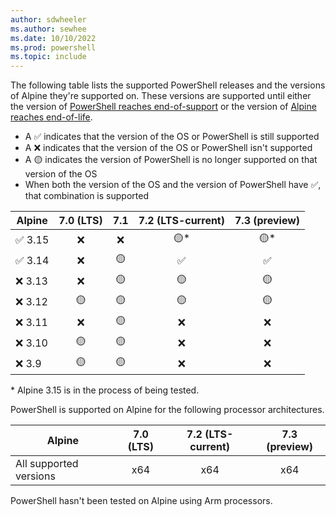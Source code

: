 ```yaml
---
author: sdwheeler
ms.author: sewhee
ms.date: 10/10/2022
ms.prod: powershell
ms.topic: include
---
```

<!-- markdownlint-disable first-line-h1 -->
The following table lists the supported PowerShell releases and the versions of Alpine they're
supported on. These versions are supported until either the version of
[PowerShell reaches end-of-support][lifecycle] or the version of
[Alpine reaches end-of-life][eol-alpine].

- A &#x2705; indicates that the version of the OS or PowerShell is still supported
- A &#x274c; indicates that the version of the OS or PowerShell isn't supported
- A &#x1f7e1; indicates the version of PowerShell is no longer supported on that version of the OS
- When both the version of the OS and the version of PowerShell have &#x2705;, that combination is
  supported

|    Alpine     | 7.0 (LTS) |    7.1    | 7.2 (LTS-current) | 7.3 (preview) |
| ------------- | :-------: | :-------: | :---------------: | :-----------: |
| &#x2705; 3.15 | &#x274c;  | &#x274c;  |     &#x1f7e1;*    |   &#x1f7e1;*  |
| &#x2705; 3.14 | &#x274c;  | &#x1f7e1; |     &#x2705;      |   &#x2705;    |
| &#x274c; 3.13 | &#x274c;  | &#x1f7e1; |     &#x1f7e1;     |   &#x1f7e1;   |
| &#x274c; 3.12 | &#x1f7e1; | &#x1f7e1; |     &#x1f7e1;     |   &#x1f7e1;   |
| &#x274c; 3.11 | &#x274c;  | &#x1f7e1; |     &#x274c;      |   &#x274c;    |
| &#x274c; 3.10 | &#x1f7e1; | &#x1f7e1; |     &#x274c;      |   &#x274c;    |
| &#x274c; 3.9  | &#x1f7e1; | &#x1f7e1; |     &#x274c;      |   &#x274c;    |

\* Alpine 3.15 is in the process of being tested.

PowerShell is supported on Alpine for the following processor architectures.

|         Alpine         | 7.0 (LTS) | 7.2 (LTS-current) | 7.3 (preview) |
| ---------------------- | :-------: | :---------------: | :-----------: |
| All supported versions |    x64    |        x64        |      x64      |

PowerShell hasn't been tested on Alpine using Arm processors.

[lifecycle]: /powershell/scripting/install/powershell-support-lifecycle
[eol-alpine]: https://alpinelinux.org/releases/

